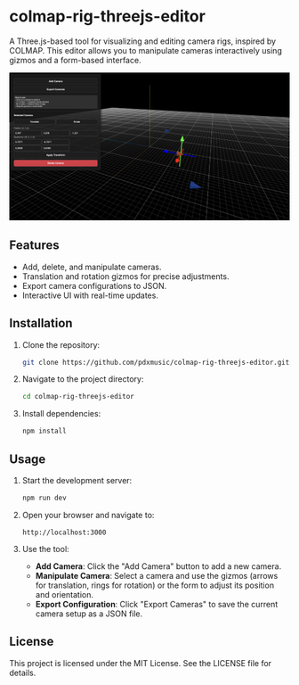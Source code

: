 # colmap-rig-threejs-editor

A Three.js-based tool for visualizing and editing camera rigs, inspired by COLMAP. This editor allows you to manipulate cameras interactively using gizmos and a form-based interface.


![Screenshot](screenshot.png)

## Features
- Add, delete, and manipulate cameras.
- Translation and rotation gizmos for precise adjustments.
- Export camera configurations to JSON.
- Interactive UI with real-time updates.

## Installation

1. Clone the repository:
   ```bash
   git clone https://github.com/pdxmusic/colmap-rig-threejs-editor.git
   ```

2. Navigate to the project directory:
   ```bash
   cd colmap-rig-threejs-editor
   ```

3. Install dependencies:
   ```bash
   npm install
   ```

## Usage

1. Start the development server:
   ```bash
   npm run dev
   ```

2. Open your browser and navigate to:
   ```
   http://localhost:3000
   ```

3. Use the tool:
   - **Add Camera**: Click the "Add Camera" button to add a new camera.
   - **Manipulate Camera**: Select a camera and use the gizmos (arrows for translation, rings for rotation) or the form to adjust its position and orientation.
   - **Export Configuration**: Click "Export Cameras" to save the current camera setup as a JSON file.


## License

This project is licensed under the MIT License. See the LICENSE file for details.
